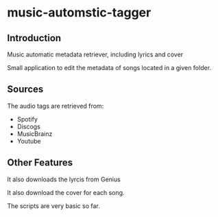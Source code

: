 # music-automstic-tagger
## Introduction
Music automatic metadata retriever, including lyrics and cover

Small application to edit the metadata of songs located in a given folder.

## Sources

The audio tags are retrieved from:

- Spotify
- Discogs
- MusicBrainz
- Youtube

## Other Features

It also downloads the lyrcis from Genius

It also download the cover for each song.

The scripts are very basic so far.
